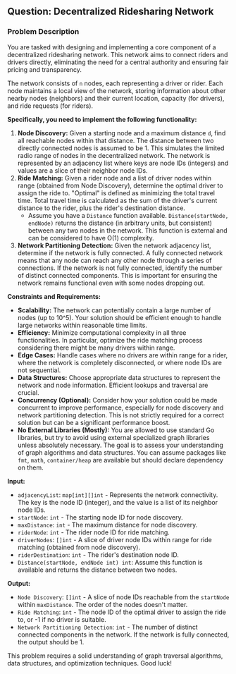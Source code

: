 ## Question: Decentralized Ridesharing Network

### Problem Description

You are tasked with designing and implementing a core component of a decentralized ridesharing network. This network aims to connect riders and drivers directly, eliminating the need for a central authority and ensuring fair pricing and transparency.

The network consists of `n` nodes, each representing a driver or rider. Each node maintains a local view of the network, storing information about other nearby nodes (neighbors) and their current location, capacity (for drivers), and ride requests (for riders).

**Specifically, you need to implement the following functionality:**

1.  **Node Discovery:** Given a starting node and a maximum distance `d`, find all reachable nodes within that distance. The distance between two directly connected nodes is assumed to be 1. This simulates the limited radio range of nodes in the decentralized network. The network is represented by an adjacency list where keys are node IDs (integers) and values are a slice of their neighbor node IDs.
2.  **Ride Matching:** Given a rider node and a list of driver nodes within range (obtained from Node Discovery), determine the optimal driver to assign the ride to. "Optimal" is defined as minimizing the total travel time. Total travel time is calculated as the sum of the driver's current distance to the rider, plus the rider's destination distance.
    *   Assume you have a `Distance` function available. `Distance(startNode, endNode)` returns the distance (in arbitrary units, but consistent) between any two nodes in the network. This function is external and can be considered to have O(1) complexity.
3.  **Network Partitioning Detection:** Given the network adjacency list, determine if the network is fully connected. A fully connected network means that any node can reach any other node through a series of connections. If the network is not fully connected, identify the number of distinct connected components. This is important for ensuring the network remains functional even with some nodes dropping out.

**Constraints and Requirements:**

*   **Scalability:** The network can potentially contain a large number of nodes (up to 10^5). Your solution should be efficient enough to handle large networks within reasonable time limits.
*   **Efficiency:**  Minimize computational complexity in all three functionalities. In particular, optimize the ride matching process considering there might be many drivers within range.
*   **Edge Cases:** Handle cases where no drivers are within range for a rider, where the network is completely disconnected, or where node IDs are not sequential.
*   **Data Structures:** Choose appropriate data structures to represent the network and node information. Efficient lookups and traversal are crucial.
*   **Concurrency (Optional):**  Consider how your solution could be made concurrent to improve performance, especially for node discovery and network partitioning detection. This is not strictly required for a correct solution but can be a significant performance boost.
*   **No External Libraries (Mostly):** You are allowed to use standard Go libraries, but try to avoid using external specialized graph libraries unless absolutely necessary. The goal is to assess your understanding of graph algorithms and data structures. You can assume packages like `fmt`, `math`, `container/heap` are available but should declare dependency on them.

**Input:**

*   `adjacencyList`:  `map[int][]int`  -  Represents the network connectivity. The key is the node ID (integer), and the value is a list of its neighbor node IDs.
*   `startNode`: `int` - The starting node ID for node discovery.
*   `maxDistance`: `int` - The maximum distance for node discovery.
*   `riderNode`: `int` - The rider node ID for ride matching.
*   `driverNodes`: `[]int` - A slice of driver node IDs within range for ride matching (obtained from node discovery).
*   `riderDestination`: `int` - The rider's destination node ID.
*   `Distance(startNode, endNode int) int`: Assume this function is available and returns the distance between two nodes.

**Output:**

*   `Node Discovery`: `[]int` - A slice of node IDs reachable from the `startNode` within `maxDistance`. The order of the nodes doesn't matter.
*   `Ride Matching`: `int` - The node ID of the optimal driver to assign the ride to, or -1 if no driver is suitable.
*   `Network Partitioning Detection`: `int` - The number of distinct connected components in the network. If the network is fully connected, the output should be 1.

This problem requires a solid understanding of graph traversal algorithms, data structures, and optimization techniques. Good luck!
